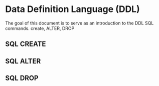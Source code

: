 # Data Definition Language (DDL)

The goal of this document is to serve as an introduction to the DDL SQL commands.
create, ALTER, DROP

## SQL CREATE

## SQL ALTER

## SQL DROP
